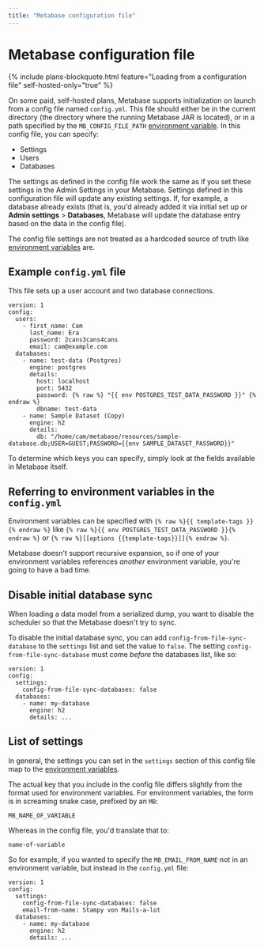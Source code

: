 ```yaml
---
title: "Metabase configuration file"
---
```


# Metabase configuration file

{% include plans-blockquote.html feature="Loading from a configuration file" self-hosted-only="true" %}

On some paid, self-hosted plans, Metabase supports initialization on launch from a config file named `config.yml`. This file should either be in the current directory (the directory where the running Metabase JAR is located), or in a path specified by the `MB_CONFIG_FILE_PATH` [environment variable](./environment-variables.md). In this config file, you can specify:

- Settings
- Users
- Databases

The settings as defined in the config file work the same as if you set these settings in the Admin Settings in your Metabase. Settings defined in this configuration file will update any existing settings. If, for example, a database already exists (that is, you'd already added it via initial set up or **Admin settings** > **Databases**, Metabase will update the database entry based on the data in the config file). 

The config file settings are not treated as a hardcoded source of truth like [environment variables](./environment-variables.md) are.

## Example `config.yml` file

This file sets up a user account and two database connections.

```
version: 1
config:
  users:
    - first_name: Cam
      last_name: Era
      password: 2cans3cans4cans
      email: cam@example.com
  databases:
    - name: test-data (Postgres)
      engine: postgres
      details:
        host: localhost
        port: 5432
        password: {% raw %} "{{ env POSTGRES_TEST_DATA_PASSWORD }}" {% endraw %}
        dbname: test-data
    - name: Sample Dataset (Copy)
      engine: h2
      details:
        db: "/home/cam/metabase/resources/sample-database.db;USER=GUEST;PASSWORD={{env SAMPLE_DATASET_PASSWORD}}"
```

To determine which keys you can specify, simply look at the fields available in Metabase itself.

## Referring to environment variables in the `config.yml`

Environment variables can be specified with `{% raw %}{{ template-tags }}{% endraw %}` like `{% raw %}{{ env POSTGRES_TEST_DATA_PASSWORD }}{% endraw %}` or `{% raw %}[[options {{template-tags}}]]{% endraw %}`.

Metabase doesn't support recursive expansion, so if one of your environment variables references _another_ environment variable, you're going to have a bad time.

## Disable initial database sync

When loading a data model from a serialized dump, you want to disable the scheduler so that the Metabase doesn't try to sync.

To disable the initial database sync, you can add `config-from-file-sync-database` to the `settings` list and set the value to `false`. The setting `config-from-file-sync-database` must come _before_ the databases list, like so:

```
version: 1
config:
  settings:
    config-from-file-sync-databases: false
  databases:
    - name: my-database
      engine: h2
      details: ...
```

## List of settings

In general, the settings you can set in the `settings` section of this config file map to the [environment variables](./environment-variables.md).

The actual key that you include in the config file differs slightly from the format used for environment variables. For environment variables, the form is in screaming snake case, prefixed by an `MB`:

```
MB_NAME_OF_VARIABLE
```

Whereas in the config file, you'd translate that to:

```
name-of-variable
```

So for example, if you wanted to specify the `MB_EMAIL_FROM_NAME` not in an environment variable, but instead in the `config.yml` file:

```
version: 1
config:
  settings:
    config-from-file-sync-databases: false
    email-from-name: Stampy von Mails-a-lot
  databases:
    - name: my-database
      engine: h2
      details: ...
```

 
